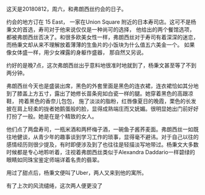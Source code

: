 这天是20180812，周六，和弗朗西丝约会的日子。

约会的地方订在 15 East， 一家在Union Square 附近的日本寿司店。这可不是杨秉文的首选，寿司对于他来说仅仅是一种尚可的选择， 他给出的两个餐馆选项，都被弗朗西丝否决了。和很多欧美女性一样，弗朗西丝对于寿司有着深深的迷恋， 而杨秉文却从来不理解放着薄薄的生鱼片的小饭块为什么值五六美金一个。 如果像女体盛一样，用少女裸露的身躯作盛器， 那自然又另说。

约好的是晚7点，这次弗朗西丝出乎意料地很准时地就到了，杨秉文甚至等了不到两分钟。

弗朗西丝今天也是盛装出席，黑色的外套里面是黑色的连衣裙，连衣裙恰如其分地到了膝盖上方五寸，露出了她修长苗条宛如白瓷一样的腿。她穿着黑色的高跟凉鞋， 挎着黑色的香奈儿包包， 施了淡淡的脂粉，红唇像夏日的晚霞，栗色的长发披在肩上轻柔的拢者她鹅蛋般的脸，显得成熟端庄而又妩媚。很明显她出门前好好打扮了一般。她是在是个精致的女人。

他们点了两盘寿司，一瓶米酒和两杯梅子酒，一碗鱼子酱荞麦面。弗朗西丝一如既往地健谈，从青少年的趣事谈到学习工作的琐事，显得毫不避讳。对于自己以往的感情经历则很少提及，有时即便涉及到了也往往是轻描淡写地带过。杨秉文大多数时候都是专心地聆听着，注视着弗朗西丝类似于Alexandra Daddario一样碧绿的眼睛如同珠宝鉴定师端详着名贵的翡翠。

用过了甜点后，杨秉文便叫了Uber，两人又来到他的寓所。

有了上次的风流缱绻，这次两人便更没了

